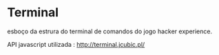 Terminal
========

esboço da estrura do terminal de comandos do jogo hacker experience.

API javascript utilizada : http://terminal.jcubic.pl/
